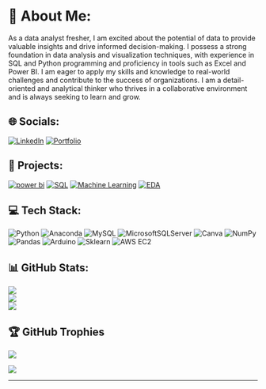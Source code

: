 # 💫 About Me:
As a data analyst fresher, I am excited about the potential of data to provide valuable insights and drive informed decision-making. I possess a strong foundation in data analysis and visualization techniques, with experience in SQL and Python programming and proficiency in tools such as Excel and Power BI. I am eager to apply my skills and knowledge to real-world challenges and contribute to the success of organizations. I am a detail-oriented and analytical thinker who thrives in a collaborative environment and is always seeking to learn and grow.


## 🌐 Socials:
[![LinkedIn](https://img.shields.io/badge/LinkedIn-%230077B5.svg?logo=linkedin&logoColor=white)](https://linkedin.com/in/leo-rajan/)  [![Portfolio](https://img.shields.io/badge/Portfolio-%230077B5.svg?logo=novypro&logoColor=white)](https://leo7736.github.io/LeoRajan.github.io/) 

## 📔 Projects:
[![power bi](https://img.shields.io/badge/PowerBI-%2344A833.svg?logo=powerbi&logoColor=ffdd54)](https://github.com/leo7736/Power_BI_Project) [![ SQL ](https://img.shields.io/badge/SQL-%230077B5.svg?logo=mysql&logoColor=white)](https://github.com/leo7736/SQL_Projects) [![  Machine Learning ](https://img.shields.io/badge/Machine_Learning-%23150458.svg?logo=probot&logoColor=white)](https://github.com/leo7736/Python/tree/main/Machine%20Learning/ML_Projects) [![  EDA ](https://img.shields.io/badge/EDA-%23013243.svg?logo=jupyter&logoColor=white)](https://github.com/leo7736/Python/tree/main/EDA%20Projects)

## 💻 Tech Stack:
![Python](https://img.shields.io/badge/python-3670A0?style=for-the-badge&logo=python&logoColor=ffdd54) ![Anaconda](https://img.shields.io/badge/Anaconda-%2344A833.svg?style=for-the-badge&logo=anaconda&logoColor=white) ![MySQL](https://img.shields.io/badge/mysql-%2300f.svg?style=for-the-badge&logo=mysql&logoColor=white) ![MicrosoftSQLServer](https://img.shields.io/badge/Microsoft%20SQL%20Sever-CC2927?style=for-the-badge&logo=microsoft%20sql%20server&logoColor=white) ![Canva](https://img.shields.io/badge/Canva-%2300C4CC.svg?style=for-the-badge&logo=Canva&logoColor=white) ![NumPy](https://img.shields.io/badge/numpy-%23013243.svg?style=for-the-badge&logo=numpy&logoColor=white) ![Pandas](https://img.shields.io/badge/pandas-%23150458.svg?style=for-the-badge&logo=pandas&logoColor=white) ![Arduino](https://img.shields.io/badge/-Arduino-00979D?style=for-the-badge&logo=Arduino&logoColor=white) ![Sklearn](https://img.shields.io/badge/sklearn-%CC2758.svg?style=for-the-badge&logo=pandas&logoColor=white)  ![AWS EC2](https://img.shields.io/badge/AWS_EC2-%23013243.svg?style=for-the-badge&logo=pandas&logoColor=white)
## 📊 GitHub Stats:
![](https://github-readme-stats.vercel.app/api?username=leo7736&theme=dark&hide_border=false&include_all_commits=false&count_private=true)<br/>
![](https://github-readme-streak-stats.herokuapp.com/?user=leo7736&theme=dark&hide_border=false)<br/>
![](https://github-readme-stats.vercel.app/api/top-langs/?username=leo7736&theme=dark&hide_border=false&include_all_commits=false&count_private=true&layout=compact)

## 🏆 GitHub Trophies
![](https://github-profile-trophy.vercel.app/?username=leo7736&theme=radical&no-frame=false&no-bg=false&margin-w=4)




[![](https://visitcount.itsvg.in/api?id=leo7736&label=Profile%20Views&pretty=false)](https://visitcount.itsvg.in)


----
